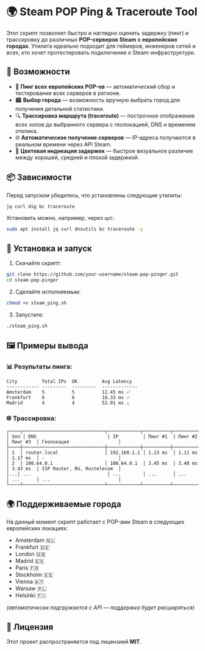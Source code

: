 # 🌍 Steam POP Ping & Traceroute Tool

Этот скрипт позволяет быстро и наглядно оценить задержку (пинг) и трассировку до различных **POP-серверов Steam** в **европейских городах**. Утилита идеально подходит для геймеров, инженеров сетей и всех, кто хочет протестировать подключение к Steam-инфраструктуре.

## 🚀 Возможности

- 📡 **Пинг всех европейских POP-ов** — автоматический сбор и тестирование всех серверов в регионе.
- 🏙️ **Выбор города** — возможность вручную выбрать город для получения детальной статистики.
- 🔍 **Трассировка маршрута (traceroute)** — построчное отображение всех хопов до выбранного сервера с геолокацией, DNS и временем отклика.
- 🌐 **Автоматическое получение серверов** — IP-адреса получаются в реальном времени через API Steam.
- 🎨 **Цветовая индикация задержек** — быстрое визуальное различие между хорошей, средней и плохой задержкой.

## 📦 Зависимости

Перед запуском убедитесь, что установлены следующие утилиты:

```bash
jq curl dig bc traceroute
```

Установить можно, например, через `apt`:

```bash
sudo apt install jq curl dnsutils bc traceroute -y
```

## 🧰 Установка и запуск

1. Скачайте скрипт:

```bash
git clone https://github.com/your-username/steam-pop-pinger.git
cd steam-pop-pinger
```

2. Сделайте исполняемым:

```bash
chmod +x steam_ping.sh
```

3. Запустите:

```bash
./steam_ping.sh
```

## 🖼️ Примеры вывода

### 📊 Результаты пинга:
```
City         Total IPs  OK         Avg Latency
------------ ---------  ---------  -------------
Amsterdam    5          5          12.45 ms ✅
Frankfurt    6          6          18.33 ms ✅
Madrid       4          4          52.91 ms ⚠️
```

### 🌐 Трассировка:
```
┌────┬──────────────────────────────┬────────────┬──────────┬──────────┬──────────┬─────────────────────────────┐
│ Хоп │ DNS                          │ IP         │ Пинг #1  │ Пинг #2  │ Пинг #3  │ Геолокация                  │
├────┼──────────────────────────────┼────────────┼──────────┼──────────┼──────────┼─────────────────────────────┤
│ 1  │ router.local                 │ 192.168.1.1 │ 1.23 ms  │ 1.11 ms  │ 1.17 ms  │ -                           │
│ 2  │ 100.64.0.1                   │ 100.64.0.1  │ 3.45 ms  │ 3.40 ms  │ 3.43 ms  │ ISP Router, RU, Rostelecom  │
│...│ ...                            │ ...        │ ...      │ ...      │ ...      │ ...                         │
└────┴──────────────────────────────┴────────────┴──────────┴──────────┴──────────┴─────────────────────────────┘
```

## 🌍 Поддерживаемые города

На данный момент скрипт работает с POP-ами Steam в следующих европейских локациях:

- Amsterdam 🇳🇱
- Frankfurt 🇩🇪
- London 🇬🇧
- Madrid 🇪🇸
- Paris 🇫🇷
- Stockholm 🇸🇪
- Vienna 🇦🇹
- Warsaw 🇵🇱
- Helsinki 🇫🇮

_(автоматически подгружается с API — поддержка будет расширяться)_

## 📃 Лицензия

Этот проект распространяется под лицензией **MIT**.
